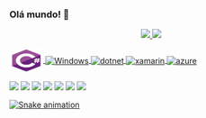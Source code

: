 ### Olá mundo! 👋

<div align="center">
  <a href="https://github.com/deividlorenz">
  <img height="180em" src="https://github-readme-stats.vercel.app/api?username=deividlorenz&show_icons=true&theme=dark&include_all_commits=true&count_private=true"/>
  <img height="180em" src="https://github-readme-stats.vercel.app/api/top-langs/?username=deividlorenz&layout=compact&langs_count=7&theme=dark"/>
</div>

  <div style="display: inline_block"><br>
  <img align="center" alt="Csharp" height="40" width="60" src="https://raw.githubusercontent.com/devicons/devicon/master/icons/csharp/csharp-original.svg">
  <img align="center" alt="Windows" src="https://img.shields.io/badge/Windows-0078D6?style=for-the-badge&logo=windows&logoColor=white">
  <img align="center" alt="dotnet" src="https://img.shields.io/badge/.NET-5C2D91?style=for-the-badge&logo=.net&logoColor=white">
  <img align="center" alt="xamarin" src="https://img.shields.io/badge/Xamarin-3498DB?style=for-the-badge&logo=xamarin&logoColor=white"> 
  <img align="center" alt="azure" src="https://img.shields.io/badge/Microsoft_Azure-0089D6?style=for-the-badge&logo=microsoft-azure&logoColor=white">    
 </div>
  
  <div> <br>
    <a href="https://www.linkedin.com/in/deividlorenz" target="_blank"><img src="https://img.shields.io/badge/-LinkedIn-%230077B5?style=for-the-badge&logo=linkedin&logoColor=white" target="_blank"></a> 
    <a href = "mailto:deividlorenz@outlook.com"><img src="https://img.shields.io/badge/Microsoft_Outlook-0078D4?style=for-the-badge&logo=microsoft-outlook&logoColor=white"  target="_blank"></a>
    <a href = "https://teams.microsoft.com/l/chat/0/0?users=deividlorenz@outlook.com"><img src="https://img.shields.io/badge/Microsoft_Teams-6264A7?style=for-the-badge&logo=microsoft-teams&logoColor=white"></a>   
  <a href="https://www.facebook.com/deividlorenz" target="_blank"><img src="https://img.shields.io/badge/Facebook-1877F2?style=for-the-badge&logo=facebook&logoColor=white" target="_blank"></a>
  <a href="https://instagram.com/deividlorenz" target="_blank"><img src="https://img.shields.io/badge/-Instagram-%23E4405F?style=for-the-badge&logo=instagram&logoColor=white" target="_blank"></a>
 	<a href="https://www.twitch.tv/deividlorenz" target="_blank"><img src="https://img.shields.io/badge/Twitch-9146FF?style=for-the-badge&logo=twitch&logoColor=white" target="_blank"></a>
  <a href="https://deividlorenz.azurewebsites.net" target="_blank"><img height="29" src="https://img.shields.io/website-up-down-green-red/http/monip.org.svg">
    
  ![Snake animation](https://github.com/deividlorenz/deividlorenz/blob/output/github-contribution-grid-snake.svg)
 </div>
  
  
  
<!--
**deividlorenz/deividlorenz** is a ✨ _special_ ✨ repository because its `README.md` (this file) appears on your GitHub profile.

Here are some ideas to get you started:

- 🔭 I’m currently working on ...
- 🌱 I’m currently learning ...
- 👯 I’m looking to collaborate on ...
- 🤔 I’m looking for help with ...
- 💬 Ask me about ...
- 📫 How to reach me: ...
- 😄 Pronouns: ...
- ⚡ Fun fact: ...
-->
